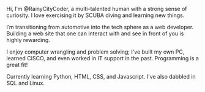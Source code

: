 Hi, I’m @RainyCityCoder, a multi-talented human with a strong sense of curiosity. I love exercising it by SCUBA diving and learning new things.

I’m transitioning from automotive into the tech sphere as a web developer. Building a web site that one can interact with and see in front of you is highly rewarding.

I enjoy computer wrangling and problem solving; I've built my own PC, learned CISCO, and even worked in IT support in the past. Programming is a great fit! 

Currently learning Python, HTML, CSS, and Javascript. I've also dabbled in SQL and Linux. 

<!---
RainyCityDiver/RainyCityDiver is a ✨ special ✨ repository because its `README.md` (this file) appears on your GitHub profile.
You can click the Preview link to take a look at your changes.
--->
